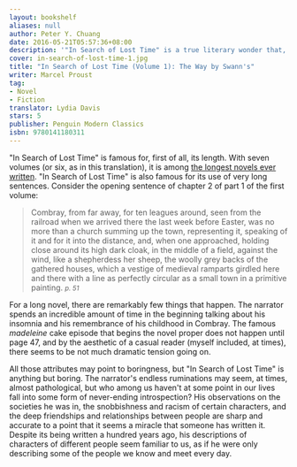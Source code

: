```yaml
---
layout: bookshelf
aliases: null
author: Peter Y. Chuang
date: 2016-05-21T05:57:36+08:00
description: '"In Search of Lost Time" is a true literary wonder that, despite its length and at times impregnable prose style, has a incredible charm and attraction.'
cover: in-search-of-lost-time-1.jpg
title: "In Search of Lost Time (Volume 1): The Way by Swann's"
writer: Marcel Proust
tag:
- Novel
- Fiction
translator: Lydia Davis
stars: 5
publisher: Penguin Modern Classics
isbn: 9780141180311
---
```


"In Search of Lost Time" is famous for, first of all, its length. With seven volumes (or six, as in this translation), it is among [the longest novels ever written](https://en.wikipedia.org/wiki/List_of_longest_novels). "In Search of Lost Time" is also famous for its use of very long sentences. Consider the opening sentence of chapter 2 of part 1 of the first volume:

> Combray, from far away, for ten leagues around, seen from the railroad when we arrived there the last week before Easter, was no more than a church summing up the town, representing it, speaking of it and for it into the distance, and, when one approached, holding close around its high dark cloak, in the middle of a field, against the wind, like a shepherdess her sheep, the woolly grey backs of the gathered houses, which a vestige of medieval ramparts girdled here and there with a line as perfectly circular as a small town in a primitive painting.
> <small>*p. 51*</small>

For a long novel, there are remarkably few things that happen. The narrator spends an incredible amount of time in the beginning talking about his insomnia and his remembrance of his childhood in Combray. The famous *madeleine* cake episode that begins the novel proper does not happen until page 47, and by the aesthetic of a casual reader (myself included, at times), there seems to be not much dramatic tension going on.

All those attributes may point to boringness, but "In Search of Lost Time" is anything but boring. The narrator's endless ruminations may seem, at times, almost pathological, but who among us haven't at some point in our lives fall into some form of never-ending introspection? His observations on the societies he was in, the snobbishness and racism of certain characters, and the deep friendships and relationships between people are sharp and accurate to a point that it seems a miracle that someone has written it. Despite its being written a hundred years ago, his descriptions of characters of different people seem familiar to us, as if he were only describing some of the people we know and meet every day.

